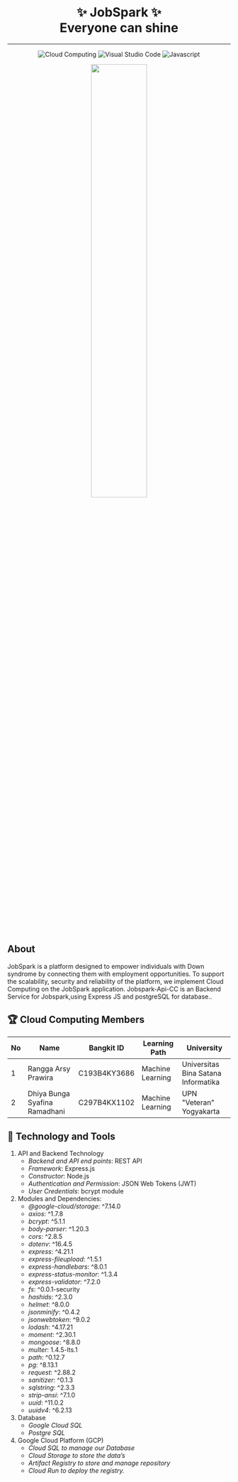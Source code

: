 <h1 align="center">✨ JobSpark ✨<br> Everyone can shine</h1>

---

<div align='center'>

![Cloud Computing](https://img.shields.io/badge/Cloud_Computing-%237F52FF?style=for-the-badge&logo=googlecloudstorage&logoColor=white) ![Visual Studio Code](https://img.shields.io/badge/Visual_Studio_Code-2196F3.svg?style=for-the-badge&logo=accenture&logoColor=white) ![Javascript](https://img.shields.io/badge/Javascript-E58800.svg?style=for-the-badge&logo=javascript&logoColor=white)

   <img src='https://storage.googleapis.com/jobspark_public/preview2.jpg' style='width : 50%' />
</div>

## About

JobSpark is a platform designed to empower individuals with Down syndrome by connecting them with employment opportunities. To support the scalability, security and reliability of the platform, we implement Cloud Computing on the JobSpark application. Jobspark-Api-CC is an Backend Service for Jobspark,using Express JS and postgreSQL for database..

## 🏆 Cloud Computing Members

| No  | Name                          | Bangkit ID   | Learning Path    | University                          |
| --- | ----------------------------- | ------------ | ---------------- | ----------------------------------- |
| 1   | Rangga Arsy Prawira           | C193B4KY3686 | Machine Learning | Universitas Bina Satana Informatika |
| 2   | Dhiya Bunga Syafina Ramadhani | C297B4KX1102 | Machine Learning | UPN "Veteran" Yogyakarta            |

## 🔧 Technology and Tools

1. API and Backend Technology
   - _Backend and API end points_: REST API
   - _Framework_: Express.js
   - _Constructor_: Node.js
   - _Authentication and Permission_: JSON Web Tokens (JWT)
   - _User Credentials_: bcrypt module
2. Modules and Dependencies:
   - _@google-cloud/storage_: ^7.14.0
   - _axios_: ^1.7.8
   - _bcrypt_: ^5.1.1
   - _body-parser_: ^1.20.3
   - _cors_: ^2.8.5
   - _dotenv_: ^16.4.5
   - _express_: ^4.21.1
   - _express-fileupload_: ^1.5.1
   - _express-handlebars_: ^8.0.1
   - _express-status-monitor_: ^1.3.4
   - _express-validator_: ^7.2.0
   - _fs_: ^0.0.1-security
   - _hashids_: ^2.3.0
   - _helmet_: ^8.0.0
   - _jsonminify_: ^0.4.2
   - _jsonwebtoken_: ^9.0.2
   - _lodash_: ^4.17.21
   - _moment_: ^2.30.1
   - _mongoose_: ^8.8.0
   - _multer_: 1.4.5-lts.1
   - _path_: ^0.12.7
   - _pg_: ^8.13.1
   - _request_: ^2.88.2
   - _sanitizer_: ^0.1.3
   - _sqlstring_: ^2.3.3
   - _strip-ansi_: ^7.1.0
   - _uuid_: ^11.0.2
   - _uuidv4_: ^6.2.13
3. Database
   - _Google Cloud SQL_
   - _Postgre SQL_
4. Google Cloud Platform (GCP)
   - _Cloud SQL to manage our Database_
   - _Cloud Storage to store the data’s_
   - _Artifact Registry to store and manage repository_
   - _Cloud Run to deploy the registry._
